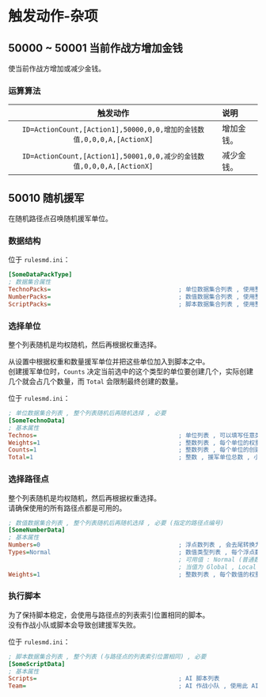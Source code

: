 # 触发动作-杂项

## 50000 ~ 50001 当前作战方增加金钱

使当前作战方增加或减少金钱。

### 运算算法

|触发动作|说明|
|:-:|:-|
|`ID=ActionCount,[Action1],50000,0,0,增加的金钱数值,0,0,0,A,[ActionX]`|增加金钱。|
|`ID=ActionCount,[Action1],50001,0,0,减少的金钱数值,0,0,0,A,[ActionX]`|减少金钱。|



## 50010 随机援军

在随机路径点召唤随机援军单位。

### 数据结构

位于 `rulesmd.ini`：

```ini
[SomeDataPackType]
; 数据集合属性
TechnoPacks=                                    ; 单位数据集合列表 , 使用整个列表
NumberPacks=                                    ; 数值数据集合列表 , 使用整个列表
ScriptPacks=                                    ; 脚本数据集合列表 , 使用整个列表
```

### 选择单位

整个列表随机是均权随机，然后再根据权重选择。

从设置中根据权重和数量援军单位并把这些单位加入到脚本之中。  
创建援军单位时，`Counts` 决定当前选中的这个类型的单位要创建几个，实际创建几个就会占几个数量，而 `Total` 会限制最终创建的数量。

位于 `rulesmd.ini`：

```ini
; 单位数据集合列表 , 整个列表随机后再随机选择 , 必要
[SomeTechnoData]
; 基本属性
Technos=                                        ; 单位列表 , 可以填写任意类型的单位 , 虽然可以使用建筑援军 , 但是请确保不会重叠 , 逻辑本身不会检测重叠 (否则你会获得一枚梦寐以求的弹窗)
Weights=1                                       ; 整数列表 , 每个单位的权重 , 小于 1 视为 1 处理 , 默认值是 1
Counts=1                                        ; 整数列表 , 每个单位的创建数量 , 小于 1 视为 1 处理 , 默认值是 1 , 单位 : 个
Total=1                                         ; 整数 , 援军单位总数 , 小于 0 视为列表中的单位全部创建一遍 (投放数量有效) , 默认值是 1 , 单位 : 个
```

### 选择路径点

整个列表随机是均权随机，然后再根据权重选择。  
请确保使用的所有路径点都是可用的。

```ini
; 数值数据集合列表 , 整个列表随机后再随机选择 , 必要 (指定的路径点编号)
[SomeNumberData]
; 基本属性
Numbers=0                                       ; 浮点数列表 , 会去尾转换为整数 , 默认值是 0
Types=Normal                                    ; 数值类型列表 , 每个浮点数的具体类型 , 默认值是 Normal (不区分大小写)
                                                ; 可用值 : Normal (普通数值) , Global (全局变量) , Local (局部变量) , House (指定的作战方局部变量)
                                                ; 当值为 Global , Local , House 时 , Numbers 中对应的数值会作为索引 (去尾转为整数) 来取出相应的变量的值 , 变量不存在时取出它们的默认值 0
Weights=1                                       ; 整数列表 , 每个数值的权重 , 小于 1 视为 1 处理 , 默认值是 1
```

### 执行脚本

为了保持脚本稳定，会使用与路径点的列表索引位置相同的脚本。  
没有作战小队或脚本会导致创建援军失败。

位于 `rulesmd.ini`：

```ini
; 脚本数据集合列表 , 整个列表 (与路径点的列表索引位置相同) , 必要
[SomeScriptData]
; 基本属性
Scripts=                                        ; AI 脚本列表
Team=                                           ; AI 作战小队 , 使用此 AI 作战小队为援军单位创建一个新的作战小队
```